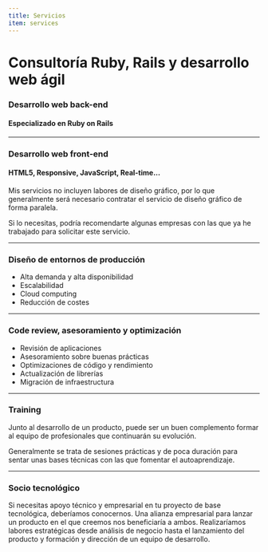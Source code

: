 ```yaml
---
title: Servicios
item: services
---
```


# Consultoría Ruby, Rails y desarrollo web ágil

### Desarrollo web back-end

#### Especializado en Ruby on Rails

* * *

### Desarrollo web front-end

#### HTML5, Responsive, JavaScript, Real-time...

Mis servicios no incluyen labores de diseño gráfico, por lo que generalmente
será necesario contratar el servicio de diseño gráfico de forma
paralela.

Si lo necesitas, podría recomendarte algunas empresas con las que ya
he trabajado para solicitar este servicio.

* * *

### Diseño de entornos de producción

* Alta demanda y alta disponibilidad
* Escalabilidad
* Cloud computing
* Reducción de costes

* * *

### Code review, asesoramiento y optimización

* Revisión de aplicaciones
* Asesoramiento sobre buenas prácticas
* Optimizaciones de código y rendimiento
* Actualización de librerías
* Migración de infraestructura

* * *

### Training

Junto al desarrollo de un producto, puede ser un buen complemento
formar al equipo de profesionales que continuarán su evolución.

Generalmente se trata de sesiones prácticas y de poca duración para
sentar unas bases técnicas con las que fomentar el autoaprendizaje.

* * *

### Socio tecnológico

Si necesitas apoyo técnico y empresarial en tu proyecto de base
tecnológica, deberíamos conocernos. Una alianza empresarial para lanzar
un producto en el que creemos nos beneficiaría a ambos. Realizaríamos
labores estratégicas desde análisis de negocio hasta el lanzamiento del
producto y formación y dirección de un equipo de desarrollo.

